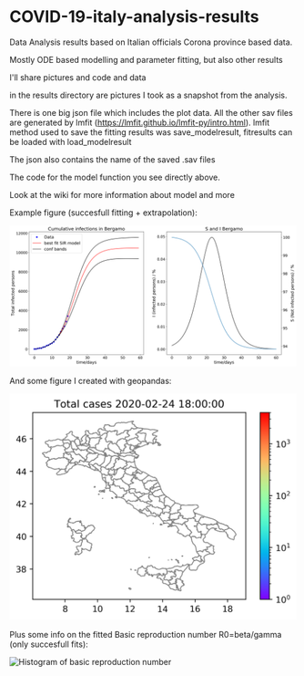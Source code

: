 # COVID-19-italy-analysis-results
Data Analysis results based on Italian officials Corona province based data.

Mostly ODE based modelling and parameter fitting, but also other results

I'll share pictures and code and data

in the results directory are pictures I took as a snapshot from the analysis.

There is one big json file which includes the plot data.
All the other sav files are generated by lmfit (https://lmfit.github.io/lmfit-py/intro.html).
lmfit method used to save the fitting results was save_modelresult, fitresults can be loaded with load_modelresult

The json also contains the name of the saved .sav files

The code for the model function you see directly above.


Look at the wiki for more information about model and more

Example figure (succesfull fitting + extrapolation):

![Bergamo fitting results](SIR_fitresults/Italy_SIR_fit_000_Bergamo.png)

And some figure I created with geopandas:

![Italy animated map until 150320](Italy_animated_map.gif)

Plus some info on the fitted Basic reproduction number R0=beta/gamma (only succesfull fits):

![Histogram of basic reproduction number](soon)

